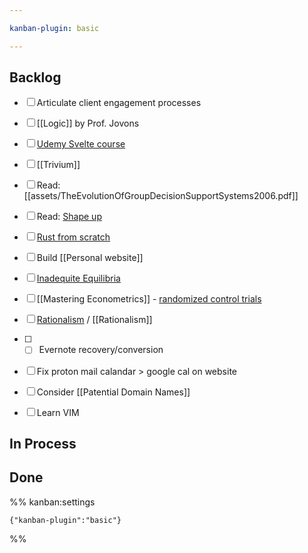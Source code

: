 ```yaml
---

kanban-plugin: basic

---
```


## Backlog

- [ ] Articulate client engagement processes
- [ ] [[Logic]] by Prof. Jovons
- [ ] [Udemy Svelte course](https://www.udemy.com/course/sveltejs-the-complete-guide/learn/practice/1112372/introduction#overview)
- [ ] [[Trivium]]
- [ ] Read: [[assets/TheEvolutionOfGroupDecisionSupportSystems2006.pdf]]
- [ ] Read: [Shape up](https://basecamp.com/shapeup/1.2-chapter-03)
- [ ] [Rust from scratch](https://www.educative.io/courses/learn-rust-from-scratch/39ErMZ60rGM)
- [ ] Build [[Personal website]]
- [ ] [Inadequite Equilibria](https://equilibriabook.com/inadequacy-and-modesty/)
- [ ] [[Mastering Econometrics]] - [randomized control trials](https://mru.org/courses/mastering-econometrics/how-read-economics-research-papers-randomized-controlled-trials-rcts)
- [ ] [Rationalism](http://www.hpmor.com/chapter/29) / [[Rationalism]]
- [ ] - [ ] Evernote recovery/conversion
- [ ] Fix proton mail calandar > google cal on website
- [ ] Consider [[Patential Domain Names]]
- [ ] Learn VIM


## In Process



## Done





%% kanban:settings
```
{"kanban-plugin":"basic"}
```
%%